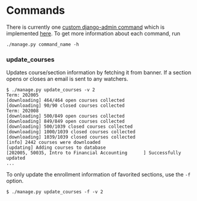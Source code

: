 # Commands

There is currently one [custom django-admin command](https://docs.djangoproject.com/en/dev/howto/custom-management-commands/) which is implemented [here](/django_project/core/management/commands/). To get more information about each command, run
```
./manage.py command_name -h
```

### update_courses
Updates course/section information by fetching it from banner. If a section opens or closes an email is sent to any watchers.
```
$ ./manage.py update_courses -v 2
Term: 202005
[downloading] 464/464 open courses collected
[downloading] 90/90 closed courses collected
Term: 202008
[downloading] 500/849 open courses collected
[downloading] 849/849 open courses collected
[downloading] 500/1039 closed courses collected
[downloading] 1000/1039 closed courses collected
[downloading] 1039/1039 closed courses collected
[info] 2442 courses were downloaded
[updating] Adding courses to database
[202005, 50035, Intro to Financial Accounting      ] Successfully updated
...
```

To only update the enrollment information of favorited sections, use the `-f` option.
```
$ ./manage.py update_courses -f -v 2
```
